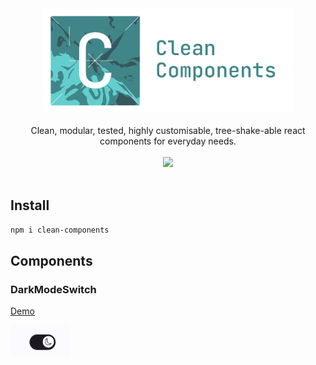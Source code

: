 <div align="center">
<img src="./media/logo-with-text.svg" alt="header logo: Clean Components" width="400px">
</div>

<br />

<div align="center">
    Clean, modular, tested, highly customisable, tree-shake-able react components for everyday needs.
</div>
<br />
<div align="center">
    <a href="https://www.npmjs.com/package/clean-components" target="_blank"><img src="https://img.shields.io/npm/v/clean-components?style=flat&logo=npm&color=%2366FF47" /></a>
</div>

<br />

## Install

```bash
npm i clean-components
```

## Components

### DarkModeSwitch

<a href="https://bn-l.github.io/clean-components/?path=/docs/theming-darkmodeswitch--docs" target="_blank">Demo</a> 

<a href="https://bn-l.github.io/clean-components/?path=/docs/theming-darkmodeswitch--docs" target="_blank"><img src="./media/DarkModeSwitch.png" alt="DarkModeSwitch component screenshot" height="50px"></a>